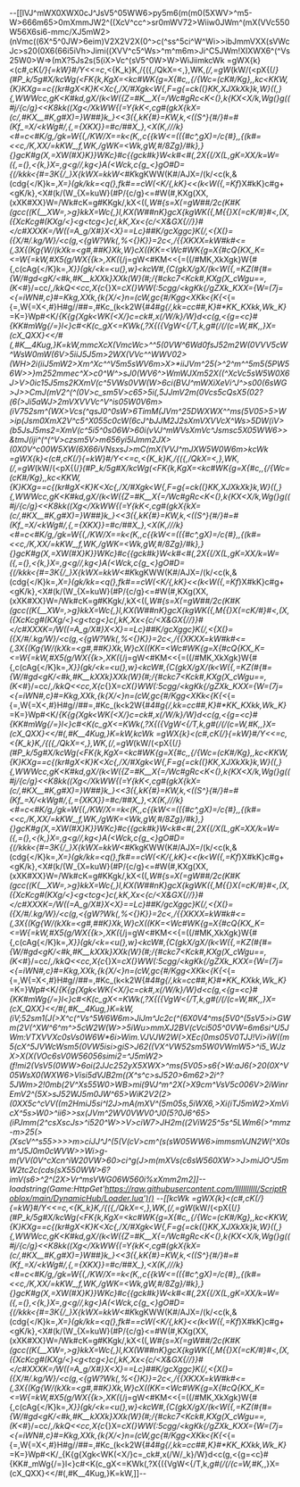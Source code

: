 --[[lVJ^mWX0XWX0cJ^JsV5^05WW6>py5m6(m(m0(5XWV>^m5-W>666m65>0mXmmJW2^((XcV^cc^>sr0mWV72>Wiiw0JWm^(mX(VVc550W56X6si6-mmc/XJ5mW2>(nVmc((6X^5^0JW>6eim)V2X2V2X(0^>c(^ss^5ci^W^Wi>>ibJmmVXX(sVWcJc>s20(0X6(66i5iVh>Jimi((XVV^c5^Ws>^m^m6m>Ji^C5JWm!XIXWX6^(^Vs25W0>W=>(mX?5Js2s(5(iX>Vc^(sV5^0W>W>WiJiimkcWk =gWX{k}<(c#,cK(_/}{=kW}#/Y<<=c_,<{K_k}K,/{({,/QkX=<,},WK,_(/,=gW_(kW/(<pX{(/_}(#_*P_k/5g#X/kcWg(<FK{k,KgX=<kc#WK{g=X{#c,,{/_{Wc=(cK#/Kg},_,kc<KKW,{K}_KXg==c{(kr#gX<K}K<Xc{,/X_/#Xgk<W{,_F=g{=ck((}KK,XJXkXk}k,W}((,}{,_WWWcc,gK<_K#kd,gX/(k_<W({Z=#K__X{=/Wc#gRc<K<_(},k{KX<X/k,Wg(}g((#j/{c/g}<<K8kk((Xg</XkWW{(=Y{kK<,cg#(gkX{kX=(c/,#KX___#K,g#X)=}W##}k_}<<3({,kK{_#}_=KW,k,<((S^}{#/}#=#(Kf_=X/<kWg#/,_{,_={XKX}}=#c/##X_},<X(K,///k}<#=_c<#_K/g,/gk=W{(_,/KW_/X==k<(K,,c{{_kW<=(({#c^,_gX)=/c{#},,{(k#=_<<c_,/K,XX/=kKW_,f,WK,/gWK=<Wk,gW,#/8Zg}/#k},}{}gcK#g(X,=XW(#X}K}}WKc}#c{{gck#k}W<k#<#(,2X{(/X(L,gK=_XX/k=W=({,=(},<{k_,}X=,g<g//,kg<}A(<Wck,c{g_<}gO#D={(/kkk<{#=3K{/_}X{kWX=kkW<#K*kgKWW(K#/AJX=/(k/<c(k,&(cdg{</K}k=,_X=}(_gk/kk=<q(},fk#==cW(<K/{,kK}<<(k_<W({,=Kf_}X#kK}c#g+<gK/k},<X#(k/(W_{X=kuW}(#P/{c/g}<=#W(#,KXg(XX,(xXK#XX}W=/Wk#cK=g#KKgk/,kX<((_,W#{s=X(=gW##/2c(K#K (_gcc((K(__XW=_,>g}_kkX=Wc{,}l,_KX(W##nK}gcX{kgWK({,M{{_}X(=_cK/#}#<,(X,({XcKcg#(KXg/<}<g<tcg<}c(,kK,_Xx<{c/<X&GX{//}}#</c#XXXK=/W((=A_g/X#}X<X}==Lc}##K/gcXggc}K(/,<{X_(}_=({X/#/.kg/W}/<c(g,<{gW?Wk(,%<{_}K}}=2c<,/{{XKXX=kW#k#<=(,3X{(Kg{W/(kXk=<g#,##K}_Xk,W}cX((KK=<Wc#WK{g=X{#cQ{KX_K=<=_W{=kW,#X5(g_/WX{_{k>,XK(_{/j=gW<#KM<<{=((/#MK,XkXgk}W{#{,c(cAg{</K}k=,_X}}(_gk/<k=<u(},w}<kcW#,{C(gkX/gX/(k_<W({,=KZ(#{#={W/#gd<gK/<#k,#K__kXXk}XXk(W}(#;/{#ckc7<Kck#,KXg(X_cWgu==,(K<_#}/=cc/_,/kkQ<<cc,X{c_{}X=_cX(}WW(:5cgg/<kgKk{/gZXk_KXX={W=(7j=<{=iWN#,c}#=Kkg,XXk,{k{X/<}n=(cW,gc{#/Kgg<XKk<{K{<_{={=,W{=X<,#}H#g//##=,#Kc_(k<k2W{#_4#g{/,kk=cc##,K}#*KK_KXkk,Wk_K}_=K=}Wp#<K/_{K{g{Xgk<WK(<X/}c=_ck#,x(/W/_k}/W}d<c(g,<{g=<c}#{KK#_mWg{/=}l<}c#<K(c_gX<=KWk(,?X{({VgW<{/T,k,_g#(/(/(c=W,#K,_,}X=(cX_QXX}<</#(,#K__4Kug,}K=kW,mmcXcX(VmcWc>^^5(0VW^6Wd0fsJ52m2W(0VVV5cW^WsW0mW(6V>5iiJ5J5m>2WX(VVc^^WWV02>(WH>2i(iiJ5mW2>Xm^Xc^^V5m5sWV6m>X>*iiJVm^25(>^2^m^^5m5(5PW56W>>}m252mmec^X>c0^W^>sJ0(WV6^>WmWJXm52X((^XcVc5sW5W0X6J>V>0ic15J5ms2KXmV(c^5VWs0VW(W>6ci(BVJ^mWXiXeVi^J^>s00(6sWG>J>>CmJ(mV2^(^(0V>c_sm5V>c65>5i(,5JJmV2m(0Vcs5cQsX5(02?(6(>Ji5aWJ>2mVXVVVc^V^is05W0V6m>(iV752sm^(WX>Vcs(^qsJ0^0sW>6TimM(JVm^25DWXWX^^ms(5V05>5>W>ip(Jsm0XmX2V^c5^X055c0cW(6cJ^bJJM2J2sXmVXVVcX^Ws>5DW(iV>(b5JsJ5ms2=XmV(c^5i5^0s06W>60i(vVJ^mWVsXmVc^Jsmsc5X05WW6>>&tmJ(iji^(^(^V>czsm5V>m656yi5lJmm2JX>(0X0V^c00W5XW(6X66iVNsxsJ>mC(mX(VVJ^mJXW5W0W6m>kcWk =gWX{k}<(c#,cK(_/}{=kW}#/Y<<=c_,<{K_k}K,/{({,/QkX=<,},WK,_(/,=gW_(kW/(<pX{(/_}(#_*P_k/5g#X/kcWg(<FK{k,KgX=<kc#WK{g=X{#c,,{/_{Wc=(cK#/Kg},_,kc<KKW,{K}_KXg==c{(kr#gX<K}K<Xc{,/X_/#Xgk<W{,_F=g{=ck((}KK,XJXkXk}k,W}((,}{,_WWWcc,gK<_K#kd,gX/(k_<W({Z=#K__X{=/Wc#gRc<K<_(},k{KX<X/k,Wg(}g((#j/{c/g}<<K8kk((Xg</XkWW{(=Y{kK<,cg#(gkX{kX=(c/,#KX___#K,g#X)=}W##}k_}<<3({,kK{_#}_=KW,k,<((S^}{#/}#=#(Kf_=X/<kWg#/,_{,_={XKX}}=#c/##X_},<X(K,///k}<#=_c<#_K/g,/gk=W{(_,/KW_/X==k<(K,,c{{_kW<=(({#c^,_gX)=/c{#},,{(k#=_<<c_,/K,XX/=kKW_,f,WK,/gWK=<Wk,gW,#/8Zg}/#k},}{}gcK#g(X,=XW(#X}K}}WKc}#c{{gck#k}W<k#<#(,2X{(/X(L,gK=_XX/k=W=({,=(},<{k_,}X=,g<g//,kg<}A(<Wck,c{g_<}gO#D={(/kkk<{#=3K{/_}X{kWX=kkW<#K*kgKWW(K#/AJX=/(k/<c(k,&(cdg{</K}k=,_X=}(_gk/kk=<q(},fk#==cW(<K/{,kK}<<(k_<W({,=Kf_}X#kK}c#g+<gK/k},<X#(k/(W_{X=kuW}(#P/{c/g}<=#W(#,KXg(XX,(xXK#XX}W=/Wk#cK=g#KKgk/,kX<((_,W#{s=X(=gW##/2c(K#K (_gcc((K(__XW=_,>g}_kkX=Wc{,}l,_KX(W##nK}gcX{kgWK({,M{{_}X(=_cK/#}#<,(X,({XcKcg#(KXg/<}<g<tcg<}c(,kK,_Xx<{c/<X&GX{//}}#</c#XXXK=/W((=A_g/X#}X<X}==Lc}##K/gcXggc}K(/,<{X_(}_=({X/#/.kg/W}/<c(g,<{gW?Wk(,%<{_}K}}=2c<,/{{XKXX=kW#k#<=(,3X{(Kg{W/(kXk=<g#,##K}_Xk,W}cX((KK=<Wc#WK{g=X{#cQ{KX_K=<=_W{=kW,#X5(g_/WX{_{k>,XK(_{/j=gW<#KM<<{=((/#MK,XkXgk}W{#{,c(cAg{</K}k=,_X}}(_gk/<k=<u(},w}<kcW#,{C(gkX/gX/(k_<W({,=KZ(#{#={W/#gd<gK/<#k,#K__kXXk}XXk(W}(#;/{#ckc7<Kck#,KXg(X_cWgu==,(K<_#}/=cc/_,/kkQ<<cc,X{c_{}X=_cX(}WW(:5cgg/<kgKk{/gZXk_KXX={W=(7j=<{=iWN#,c}#=Kkg,XXk,{k{X/<}n=(cW,gc{#/Kgg<XKk<{K{<_{={=,W{=X<,#}H#g//##=,#Kc_(k<k2W{#_4#g{/,kk=cc##,K}#*KK_KXkk,Wk_K}_=K=}Wp#<K/_{K{g{Xgk<WK(<X/}c=_ck#,x(/W/_k}/W}d<c(g,<{g=<c}#{KK#_mWg{/=}l<}c#<K(c_gX<=KWk(,?X{({VgW<{/T,k,_g#(/(/(c=W,#K,_,}X=(cX_QXX}<</#(,#K__4Kug,}K=kW,kcWk =gWX{k}<(c#,cK(_/}{=kW}#/Y<<=c_,<{K_k}K,/{({,/QkX=<,},WK,_(/,=gW_(kW/(<pX{(/_}(#_*P_k/5g#X/kcWg(<FK{k,KgX=<kc#WK{g=X{#c,,{/_{Wc=(cK#/Kg},_,kc<KKW,{K}_KXg==c{(kr#gX<K}K<Xc{,/X_/#Xgk<W{,_F=g{=ck((}KK,XJXkXk}k,W}((,}{,_WWWcc,gK<_K#kd,gX/(k_<W({Z=#K__X{=/Wc#gRc<K<_(},k{KX<X/k,Wg(}g((#j/{c/g}<<K8kk((Xg</XkWW{(=Y{kK<,cg#(gkX{kX=(c/,#KX___#K,g#X)=}W##}k_}<<3({,kK{_#}_=KW,k,<((S^}{#/}#=#(Kf_=X/<kWg#/,_{,_={XKX}}=#c/##X_},<X(K,///k}<#=_c<#_K/g,/gk=W{(_,/KW_/X==k<(K,,c{{_kW<=(({#c^,_gX)=/c{#},,{(k#=_<<c_,/K,XX/=kKW_,f,WK,/gWK=<Wk,gW,#/8Zg}/#k},}{}gcK#g(X,=XW(#X}K}}WKc}#c{{gck#k}W<k#<#(,2X{(/X(L,gK=_XX/k=W=({,=(},<{k_,}X=,g<g//,kg<}A(<Wck,c{g_<}gO#D={(/kkk<{#=3K{/_}X{kWX=kkW<#K*kgKWW(K#/AJX=/(k/<c(k,&(cdg{</K}k=,_X=}(_gk/kk=<q(},fk#==cW(<K/{,kK}<<(k_<W({,=Kf_}X#kK}c#g+<gK/k},<X#(k/(W_{X=kuW}(#P/{c/g}<=#W(#,KXg(XX,(xXK#XX}W=/Wk#cK=g#KKgk/,kX<((_,W#{s=X(=gW##/2c(K#K (_gcc((K(__XW=_,>g}_kkX=Wc{,}l,_KX(W##nK}gcX{kgWK({,M{{_}X(=_cK/#}#<,(X,({XcKcg#(KXg/<}<g<tcg<}c(,kK,_Xx<{c/<X&GX{//}}#</c#XXXK=/W((=A_g/X#}X<X}==Lc}##K/gcXggc}K(/,<{X_(}_=({X/#/.kg/W}/<c(g,<{gW?Wk(,%<{_}K}}=2c<,/{{XKXX=kW#k#<=(,3X{(Kg{W/(kXk=<g#,##K}_Xk,W}cX((KK=<Wc#WK{g=X{#cQ{KX_K=<=_W{=kW,#X5(g_/WX{_{k>,XK(_{/j=gW<#KM<<{=((/#MK,XkXgk}W{#{,c(cAg{</K}k=,_X}}(_gk/<k=<u(},w}<kcW#,{C(gkX/gX/(k_<W({,=KZ(#{#={W/#gd<gK/<#k,#K__kXXk}XXk(W}(#;/{#ckc7<Kck#,KXg(X_cWgu==,(K<_#}/=cc/_,/kkQ<<cc,X{c_{}X=_cX(}WW(:5cgg/<kgKk{/gZXk_KXX={W=(7j=<{=iWN#,c}#=Kkg,XXk,{k{X/<}n=(cW,gc{#/Kgg<XKk<{K{<_{={=,W{=X<,#}H#g//##=,#Kc_(k<k2W{#_4#g{/,kk=cc##,K}#*KK_KXkk,Wk_K}_=K=}Wp#<K/_{K{g{Xgk<WK(<X/}c=_ck#,x(/W/_k}/W}d<c(g,<{g=<c}#{KK#_mWg{/=}l<}c#<K(c_gX<=KWk(,?X{({VgW<{/T,k,_g#(/(/(c=W,#K,_,}X=(cX_QXX}<</#(,#K__4Kug,}K=kW,(iV;52sm1(J(>X^c(^Vs^5W6W6m>JiJm^Jc2c(^(6X0V4^ms(5V0^(5sV5>i>GWm(2V(^XW^6^m^>5cW2W(W>>5iWu>mmXJ2BV(cVci505^0VW=6m6si^U5JWm:VTXVVXc0sVs0W6W*6i>Wim.VJVJW2W(>XEc(0ms05V0TJJ!Vi>iW((m5(cX^5JVWcWsm5(0VW5isi>giS>J62((VX^VW52sm5W0VWmW5>^i5_WJzX>X(X(VOc6sV0W56056simi2=^J5mW2>(f!mi2(VsV5(0WW>6oi(2JJc252yX5XWX>^ms(5V05>s6{>W:aJ6(>20(0X^V05WsX0(WXW6>Visi5dVJB2m((X^s^c>sJ520>6m62>2i^?5JWm>2!0mb(2V^Xs55W0>WB>mi(9VJ^m^2X(>X9cm^VsV5c006V>2iWinrEmV2^(5X>sJ52WJ5m0JW^65>WiK2V2(2>(0XX5c^cVV((m2HmiJ5si^l2J>mA(mXV^(5m05s,5iWX6,>Xi(iTJ5mW2>XmVicX^5s>W0>^ii6>>sx(JVm^2WV0VWV0^J0(5?0J6^65>(iPJmm(2^csXscJs>^i520^W>>V>ciW7>JH2m((2ViW25^5s^5LWm6(>^mmz-m>25(>(_XscV^^s55>>>>m>ciJJ^J^(5(V(cV>cm^(s(sW05WW6>immsmVJN2W(^X0sm^J5J0m0cWVW>>Wi>g-m(VV(0V^cXcn^iW20VW>60>ci^g(J>m_(mXVs(c6sW560XW>>J>miJO^J5mW2tc2c(cds(sX550WW>6?imV(s6>^2^(2X>Vr^msVWG06W560i%xXmm2m2]]-- loadstring(Game:HttpGet'https://raw.githubusercontent.com/lllIlIllIII/ScriptRoblox/main/DynamicHub/Loader.lua')() --[[kcWk =gWX{k}<(c#,cK(_/}{=kW}#/Y<<=c_,<{K_k}K,/{({,/QkX=<,},WK,_(/,=gW_(kW/(<pX{(/_}(#_*P_k/5g#X/kcWg(<FK{k,KgX=<kc#WK{g=X{#c,,{/_{Wc=(cK#/Kg},_,kc<KKW,{K}_KXg==c{(kr#gX<K}K<Xc{,/X_/#Xgk<W{,_F=g{=ck((}KK,XJXkXk}k,W}((,}{,_WWWcc,gK<_K#kd,gX/(k_<W({Z=#K__X{=/Wc#gRc<K<_(},k{KX<X/k,Wg(}g((#j/{c/g}<<K8kk((Xg</XkWW{(=Y{kK<,cg#(gkX{kX=(c/,#KX___#K,g#X)=}W##}k_}<<3({,kK{_#}_=KW,k,<((S^}{#/}#=#(Kf_=X/<kWg#/,_{,_={XKX}}=#c/##X_},<X(K,///k}<#=_c<#_K/g,/gk=W{(_,/KW_/X==k<(K,,c{{_kW<=(({#c^,_gX)=/c{#},,{(k#=_<<c_,/K,XX/=kKW_,f,WK,/gWK=<Wk,gW,#/8Zg}/#k},}{}gcK#g(X,=XW(#X}K}}WKc}#c{{gck#k}W<k#<#(,2X{(/X(L,gK=_XX/k=W=({,=(},<{k_,}X=,g<g//,kg<}A(<Wck,c{g_<}gO#D={(/kkk<{#=3K{/_}X{kWX=kkW<#K*kgKWW(K#/AJX=/(k/<c(k,&(cdg{</K}k=,_X=}(_gk/kk=<q(},fk#==cW(<K/{,kK}<<(k_<W({,=Kf_}X#kK}c#g+<gK/k},<X#(k/(W_{X=kuW}(#P/{c/g}<=#W(#,KXg(XX,(xXK#XX}W=/Wk#cK=g#KKgk/,kX<((_,W#{s=X(=gW##/2c(K#K (_gcc((K(__XW=_,>g}_kkX=Wc{,}l,_KX(W##nK}gcX{kgWK({,M{{_}X(=_cK/#}#<,(X,({XcKcg#(KXg/<}<g<tcg<}c(,kK,_Xx<{c/<X&GX{//}}#</c#XXXK=/W((=A_g/X#}X<X}==Lc}##K/gcXggc}K(/,<{X_(}_=({X/#/.kg/W}/<c(g,<{gW?Wk(,%<{_}K}}=2c<,/{{XKXX=kW#k#<=(,3X{(Kg{W/(kXk=<g#,##K}_Xk,W}cX((KK=<Wc#WK{g=X{#cQ{KX_K=<=_W{=kW,#X5(g_/WX{_{k>,XK(_{/j=gW<#KM<<{=((/#MK,XkXgk}W{#{,c(cAg{</K}k=,_X}}(_gk/<k=<u(},w}<kcW#,{C(gkX/gX/(k_<W({,=KZ(#{#={W/#gd<gK/<#k,#K__kXXk}XXk(W}(#;/{#ckc7<Kck#,KXg(X_cWgu==,(K<_#}/=cc/_,/kkQ<<cc,X{c_{}X=_cX(}WW(:5cgg/<kgKk{/gZXk_KXX={W=(7j=<{=iWN#,c}#=Kkg,XXk,{k{X/<}n=(cW,gc{#/Kgg<XKk<{K{<_{={=,W{=X<,#}H#g//##=,#Kc_(k<k2W{#_4#g{/,kk=cc##,K}#*KK_KXkk,Wk_K}_=K=}Wp#<K/_{K{g{Xgk<WK(<X/}c=_ck#,x(/W/_k}/W}d<c(g,<{g=<c}#{KK#_mWg{/=}l<}c#<K(c_gX<=KWk(,?X{({VgW<{/T,k,_g#(/(/(c=W,#K,_,}X=(cX_QXX}<</#(,#K__4Kug,}K=kW,]]--
